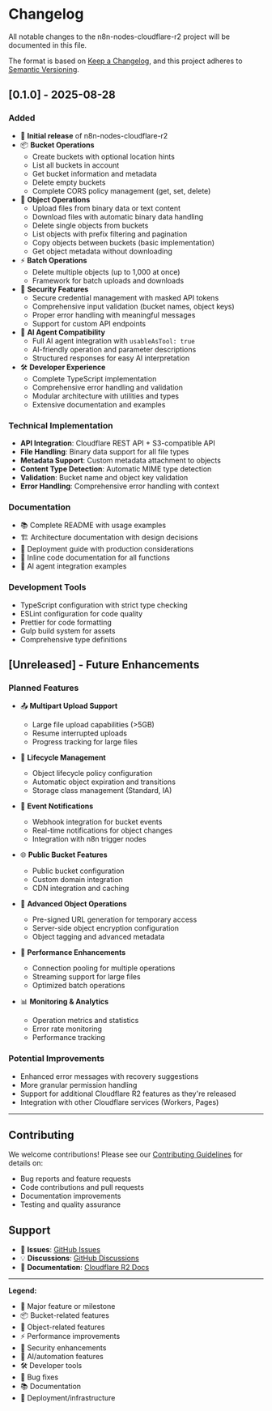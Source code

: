 # Changelog

All notable changes to the n8n-nodes-cloudflare-r2 project will be documented in this file.

The format is based on [Keep a Changelog](https://keepachangelog.com/en/1.0.0/),
and this project adheres to [Semantic Versioning](https://semver.org/spec/v2.0.0.html).

## [0.1.0] - 2025-08-28

### Added
- 🎉 **Initial release** of n8n-nodes-cloudflare-r2
- 📦 **Bucket Operations**
  - Create buckets with optional location hints
  - List all buckets in account
  - Get bucket information and metadata
  - Delete empty buckets
  - Complete CORS policy management (get, set, delete)
- 📄 **Object Operations**
  - Upload files from binary data or text content
  - Download files with automatic binary data handling
  - Delete single objects from buckets
  - List objects with prefix filtering and pagination
  - Copy objects between buckets (basic implementation)
  - Get object metadata without downloading
- ⚡ **Batch Operations**
  - Delete multiple objects (up to 1,000 at once)
  - Framework for batch uploads and downloads
- 🔐 **Security Features**
  - Secure credential management with masked API tokens
  - Comprehensive input validation (bucket names, object keys)
  - Proper error handling with meaningful messages
  - Support for custom API endpoints
- 🤖 **AI Agent Compatibility**
  - Full AI agent integration with `usableAsTool: true`
  - AI-friendly operation and parameter descriptions
  - Structured responses for easy AI interpretation
- 🛠️ **Developer Experience**
  - Complete TypeScript implementation
  - Comprehensive error handling and validation
  - Modular architecture with utilities and types
  - Extensive documentation and examples

### Technical Implementation
- **API Integration**: Cloudflare REST API + S3-compatible API
- **File Handling**: Binary data support for all file types
- **Metadata Support**: Custom metadata attachment to objects
- **Content Type Detection**: Automatic MIME type detection
- **Validation**: Bucket name and object key validation
- **Error Handling**: Comprehensive error handling with context

### Documentation
- 📚 Complete README with usage examples
- 🏗️ Architecture documentation with design decisions
- 🚀 Deployment guide with production considerations
- 📝 Inline code documentation for all functions
- 🎯 AI agent integration examples

### Development Tools
- TypeScript configuration with strict type checking
- ESLint configuration for code quality
- Prettier for code formatting
- Gulp build system for assets
- Comprehensive type definitions

## [Unreleased] - Future Enhancements

### Planned Features
- 📤 **Multipart Upload Support**
  - Large file upload capabilities (>5GB)
  - Resume interrupted uploads
  - Progress tracking for large files

- 🔄 **Lifecycle Management**
  - Object lifecycle policy configuration
  - Automatic object expiration and transitions
  - Storage class management (Standard, IA)

- 📡 **Event Notifications**
  - Webhook integration for bucket events
  - Real-time notifications for object changes
  - Integration with n8n trigger nodes

- 🌐 **Public Bucket Features**
  - Public bucket configuration
  - Custom domain integration
  - CDN integration and caching

- 🔗 **Advanced Object Operations**
  - Pre-signed URL generation for temporary access
  - Server-side object encryption configuration
  - Object tagging and advanced metadata

- 🚀 **Performance Enhancements**
  - Connection pooling for multiple operations
  - Streaming support for large files
  - Optimized batch operations

- 📊 **Monitoring & Analytics**
  - Operation metrics and statistics
  - Error rate monitoring
  - Performance tracking

### Potential Improvements
- Enhanced error messages with recovery suggestions
- More granular permission handling
- Support for additional Cloudflare R2 features as they're released
- Integration with other Cloudflare services (Workers, Pages)

---

## Contributing

We welcome contributions! Please see our [Contributing Guidelines](CONTRIBUTING.md) for details on:
- Bug reports and feature requests
- Code contributions and pull requests  
- Documentation improvements
- Testing and quality assurance

## Support

- 🐛 **Issues**: [GitHub Issues](https://github.com/jezweb/n8n-nodes-cloudflare-r2/issues)
- 💡 **Discussions**: [GitHub Discussions](https://github.com/jezweb/n8n-nodes-cloudflare-r2/discussions)
- 📖 **Documentation**: [Cloudflare R2 Docs](https://developers.cloudflare.com/r2/)

---

**Legend:**
- 🎉 Major feature or milestone
- 📦 Bucket-related features
- 📄 Object-related features
- ⚡ Performance improvements
- 🔐 Security enhancements
- 🤖 AI/automation features
- 🛠️ Developer tools
- 🐛 Bug fixes
- 📚 Documentation
- 🚀 Deployment/infrastructure